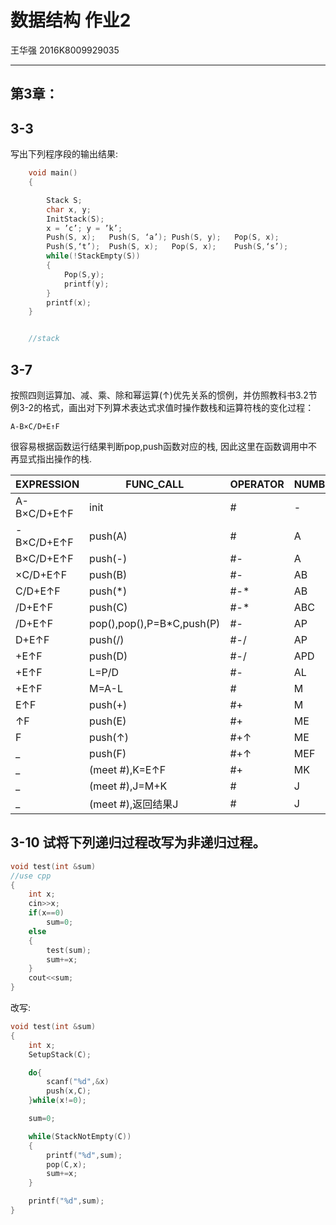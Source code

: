 # 数据结构 作业2

王华强 2016K8009929035

***

<!-- 3.3, 3.7, 3.10； 3.17, 3.18, 3.20, 3.21, 3.24, 3.25, 3.28, 3.31 -->

## 第3章：	

## 3-3

写出下列程序段的输出结果: 

```c
    void main()
    {

        Stack S;
        char x, y;
        InitStack(S);
        x = ’c’; y = ’k’;
        Push(S, x);   Push(S, ‘a’); Push(S, y);   Pop(S, x);
        Push(S,‘t’);  Push(S, x);   Pop(S, x);    Push(S,‘s’);
        while(!StackEmpty(S))
        {
            Pop(S,y);
            printf(y);
        }
        printf(x); 
    }


    //stack
```
## 3-7

按照四则运算加、减、乘、除和幂运算(↑)优先关系的惯例，并仿照教科书3.2节例3-2的格式，画出对下列算术表达式求值时操作数栈和运算符栈的变化过程：

    A-B×C/D+E↑F

很容易根据函数运行结果判断pop,push函数对应的栈, 因此这里在函数调用中不再显式指出操作的栈.

EXPRESSION|FUNC_CALL|OPERATOR|NUMBER
-|-|-|-
A-B×C/D+E↑F|init|#|-
-B×C/D+E↑F|push(A)|#|A
B×C/D+E↑F|push(-)|#-|A
×C/D+E↑F|push(B)|#-|AB
C/D+E↑F|push(*)|#-*|AB
/D+E↑F|push(C)|#-*|ABC
/D+E↑F|pop(),pop(),P=B*C,push(P)|#-|AP
D+E↑F|push(/)|#-/|AP
+E↑F|push(D)|#-/|APD
+E↑F|L=P/D|#-|AL
+E↑F|M=A-L|#|M
E↑F|push(+)|#+|M
↑F|push(E)|#+|ME
F|push(↑)|#+↑|ME
_|push(F)|#+↑|MEF
_|(meet #),K=E↑F|#+|MK
_|(meet #),J=M+K|#|J
_|(meet #),返回结果J|#|J

## 3-10 试将下列递归过程改写为非递归过程。
```cpp
void test(int &sum)
//use cpp
{
    int x;
    cin>>x;
    if(x==0)
        sum=0;
    else
    {
        test(sum);
        sum+=x;
    }
    cout<<sum;
}
```
改写:
```cpp
void test(int &sum)
{
    int x;
    SetupStack(C);

    do{
        scanf("%d",&x)
        push(x,C);
    }while(x!=0);

    sum=0;

    while(StackNotEmpty(C))
    {
        printf("%d",sum);        
        pop(C,x);
        sum+=x;
    }

    printf("%d",sum);
}

